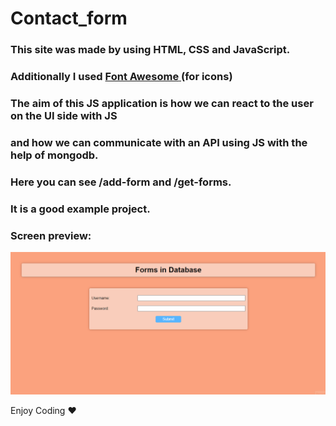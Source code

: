 # Contact_form

<h3>This site was made by using HTML, CSS and JavaScript.</h3>

<h3>Additionally I used <a href="https://cdnjs.com/libraries/font-awesome"><b>Font Awesome</b> </a> (for icons) </h3>

<h3>The aim of this JS application is how we can react to the user on the UI side with JS</h3>

<h3> and how we can communicate with an API using JS with the help of mongodb.</h3>

<h3>Here you can see /add-form and /get-forms.</h3>

<h3>It is a good example project.</h3>

<h3>Screen preview:</h3>

![](Forms.gif)

Enjoy Coding ❤




